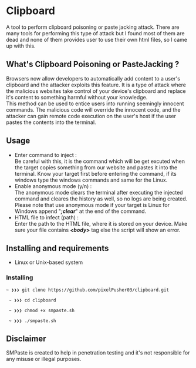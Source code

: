 # Clipboard
 A tool to perform clipboard poisoning or paste jacking attack. There are many tools for performing this type of attack but I found most of them are dead and none of them provides user to use their own html files, so I came up with this. 

  
 ## What's Clipboard Poisoning or PasteJacking ? 
 Browsers now allow developers to automatically add content to a user's clipboard and the attacker exploits this feature. It is a type of attack where the malicious websites take control of your device's clipboard and replace it's content to something harmful without your knowledge.</br>This method can be used to entice users into running seemingly innocent commands. The malicious code will override the innocent code, and the attacker can gain remote code execution on the user's host if the user pastes the contents into the terminal. 
  
 ## Usage 
 + Enter command to inject :</br> 
 Be careful with this, it is the command which will be get excuted when the target copies something from our website and pastes it into the terminal. Know your target first before entering the command, if its windows type the windows commands and same for the Linux. 
 + Enable anonymous mode (y/n) :</br> 
 The anonymous mode clears the terminal after executing the injected command and cleares the history as well, so no logs are being created. Please note that use anonymous mode if your target is Linux for Windows append "***;clear***" at the end of the command. 
 + HTML file to infect (path) :</br> 
 Enter the path to the HTML file, where it is stored on your device. Make sure your file contains ***\<body>*** tag else the script will show an error. 
  
  
 ## Installing and requirements 
 - Linux or Unix-based system 
  
 ### Installing 
 ``` 
 ~ ❯❯❯ git clone https://github.com/pixelPusher03/clipboard.git 
  ```
```
 ~ ❯❯❯ cd clipboard
  ```
```
 ~ ❯❯❯ chmod +x smpaste.sh 
  ```
```
 ~ ❯❯❯ ./smpaste.sh 
 ``` 
   
 ## Disclaimer 
  
 SMPaste is created to help in penetration testing and it's not responsible for any misuse or illegal purposes. 